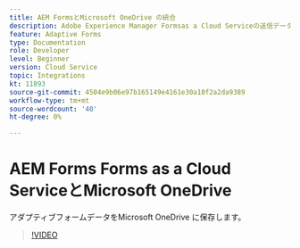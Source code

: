 ```yaml
---
title: AEM FormsとMicrosoft OneDrive の統合
description: Adobe Experience Manager Formsas a Cloud Serviceの送信データをMicrosoft OneDrive に保存する方法を説明します。
feature: Adaptive Forms
type: Documentation
role: Developer
level: Beginner
version: Cloud Service
topic: Integrations
kt: 11893
source-git-commit: 4504e9b06e97b165149e4161e30a10f2a2da9389
workflow-type: tm+mt
source-wordcount: '40'
ht-degree: 0%

---
```


# AEM Forms Forms as a Cloud ServiceとMicrosoft OneDrive

アダプティブフォームデータをMicrosoft OneDrive に保存します。

>[!VIDEO](https://video.tv.adobe.com/v/3415792/?quality=12&learn=on)
